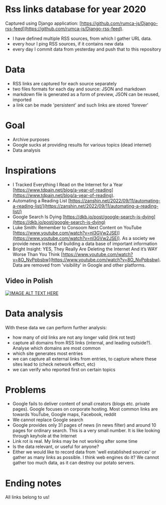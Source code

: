 # Rss links database for year 2020

Captured using Django application: [https://github.com/rumca-js/Django-rss-feed](https://github.com/rumca-js/Django-rss-feed).

 - I have defined multiple RSS sources, from which I gather URL data.
 - every hour I ping RSS sources, if it contains new data
 - every day I commit data from yesterday and push that to this repository

# Data

 - RSS links are captured for each source separately
 - two files formats for each day and source: JSON and markdown
 - markdown file is generated as a form of preview, JSON can be reused, imported
 - a link can be made 'persistent' and such links are stored 'forever'

# Goal

 - Archive purposes
 - Google sucks at providing results for various topics (dead internet)
 - Data analysis

# Inspirations

 - I Tracked Everything I Read on the Internet for a Year [https://www.tdpain.net/blog/a-year-of-reading](https://www.tdpain.net/blog/a-year-of-reading).
 - Automating a Reading List [https://zanshin.net/2022/09/11/automating-a-reading-list/](https://zanshin.net/2022/09/11/automating-a-reading-list/)
 - Google Search Is Dying [https://dkb.io/post/google-search-is-dying](https://dkb.io/post/google-search-is-dying)
 - Luke Smith: Remember to Consoom Next Content on YouTube [https://www.youtube.com/watch?v=nI3GVw2JSEI](https://www.youtube.com/watch?v=nI3GVw2JSEI). As a society we provide news instead of building a data base of important information
 - Bright Insight: YES, They Really Are Deleting the Internet And it’s WAY Worse Than You Think [https://www.youtube.com/watch?v=8O_NvPpbsbw](https://www.youtube.com/watch?v=8O_NvPpbsbw). Data are removed from 'visibility' in Google and other platforms.

## Video in Polish

[![IMAGE ALT TEXT HERE](https://img.youtube.com/vi/QHBcLrlgaxY/0.jpg)](https://www.youtube.com/watch?v=QHBcLrlgaxY)

# Data analysis

With these data we can perform further analysis:

 - how many of old links are not any longer valid (link rot test)
 - capture all domains from RSS links (internal, and leading outside?). Analyse which domains are most common
 - which site generates most entries
 - we can capture all external links from entries, to capture where these sites lead to (check network effect, etc)
 - we can verify who reported first on certain topics

# Problems

 - Google fails to deliver content of small creators (blogs etc. private pages). Google focuses on corporate hosting. Most common links are towards YouTube, Google maps, Facebook, reddit
 - We cannot replace Google search
 - Google provides only 31 pages of news (in news filter) and around 10 pages for ordinary search. This is a very small number. It is like looking through keyhole at the Internet
 - Link rot is real. My links may be not working after some time
 - Is the data relevant, or useful for anyone?
 - Either we would like to record data from 'well established sources' or gather as many links as possible. I think web engines do it? We cannot gather too much data, as it can destroy our potato servers.

# Ending notes

All links belong to us!

